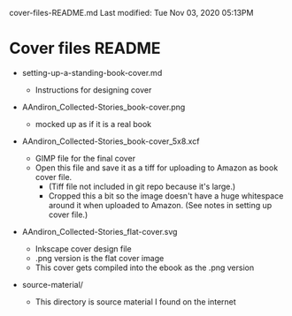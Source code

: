 cover-files-README.md
Last modified: Tue Nov 03, 2020  05:13PM

# Cover files README

* setting-up-a-standing-book-cover.md
	* Instructions for designing cover
* AAndiron_Collected-Stories_book-cover.png
	* mocked up as if it is a real book
* AAndiron_Collected-Stories_book-cover_5x8.xcf
	* GIMP file for the final cover
	* Open this file and save it as a tiff for uploading to Amazon as book cover file.
		* (Tiff file not included in git repo because it's large.)
		* Cropped this a bit so the image doesn't have a huge whitespace around it when uploaded to Amazon. (See notes in setting up cover file.) 
* AAndiron_Collected-Stories_flat-cover.svg
	* Inkscape cover design file
	* .png version is the flat cover image
	* This cover gets compiled into the ebook as the .png version

* source-material/
	* This directory is source material I found on the internet



